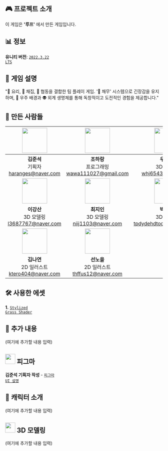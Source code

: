 ## 🎮 프로젝트 소개  
이 게임은 **'루프'** 에서 만든 게임입니다.

## 📊 정보  
**유니티 버전**: [<code>2022.3.22 LTS</code>](https://unity.com/kr/releases/editor/whats-new/2022.3.22)

## 🍳 게임 설명  
"🍳 요리, 🌿 채집, 🤝 협동을 결합한 팀 플레이 게임. '💸 채무' 시스템으로 긴장감을 유지하며, 🌌 우주 배경과 👽 외계 생명체를 통해 독창적이고 도전적인 경험을 제공합니다."

## 💬 만든 사람들  
| <img src="https://cdn2.ppomppu.co.kr/zboard/data3/2022/0509/m_20220509173224_d9N4ZGtBVR.jpeg" width="80"> | <img src="https://cdn2.ppomppu.co.kr/zboard/data3/2022/0509/m_20220509173224_d9N4ZGtBVR.jpeg" width="80"> | <img src="https://cdn2.ppomppu.co.kr/zboard/data3/2022/0509/m_20220509173224_d9N4ZGtBVR.jpeg" width="80"> |
|:---:|:---:|:---:|
| **김준석** <br> 기획자 <br> haranges@naver.com | **조하랑** <br> 프로그래밍 <br> wawa111027@gmail.com | **우현중** <br> 3D 모델링 <br> whj6543@gmail.com |
| <img src="https://cdn2.ppomppu.co.kr/zboard/data3/2022/0509/m_20220509173224_d9N4ZGtBVR.jpeg" width="80"> | <img src="https://cdn2.ppomppu.co.kr/zboard/data3/2022/0509/m_20220509173224_d9N4ZGtBVR.jpeg" width="80"> | <img src="https://cdn2.ppomppu.co.kr/zboard/data3/2022/0509/m_20220509173224_d9N4ZGtBVR.jpeg" width="80"> |
| **이강산** <br> 3D 모델링 <br> l3687767@naver.com | **최지인** <br> 3D 모델링 <br> niij1103@naver.com | **박지용** <br> 3D 모델링 <br> tpdydehdtod03@naver.com |
| <img src="https://cdn2.ppomppu.co.kr/zboard/data3/2022/0509/m_20220509173224_d9N4ZGtBVR.jpeg" width="80"> | <img src="https://cdn2.ppomppu.co.kr/zboard/data3/2022/0509/m_20220509173224_d9N4ZGtBVR.jpeg" width="80"> |
| **김나연** <br> 2D 일러스트 <br> ktero404@naver.com | **선노을** <br> 2D 일러스트 <br> thffus12@naver.com |

## 🛠️ 사용한 에셋  
**1.** [<code>Stylized Grass Shader</code>](https://assetstore.unity.com/packages/vfx/shaders/stylized-grass-shader-143830)

## 📅 추가 내용
(여기에 추가할 내용 입력)

## <img src="https://img.icons8.com/?size=100&id=8gfeOoqrHqJU&format=png&color=000000" width="32"> 피그마
**김준석 기획자 작성** - [<code>피그마 UI 설명</code>](https://www.figma.com/design/zRjwMhzoyrsHRMH3sb0yZp/Untitled?node-id=0-1&t=9H8Dp40Wgg3mcMkx-1)

## 🎨 캐릭터 소개
(여기에 추가할 내용 입력)

## <img src="https://img.icons8.com/?size=100&id=v9bXBzXxKY3G&format=png&color=000000" width="32"> 3D 모델링
(여기에 추가할 내용 입력)
